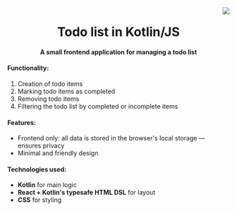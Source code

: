 <a href="https://github.com/npanuhin/edu_kotlin-js_todo_list/actions/workflows/lint.yml">
	<img align="right" src="https://github.com/npanuhin/edu_kotlin-js_todo_list/actions/workflows/lint.yml/badge.svg">
</a>

<h1 align="center">Todo list in Kotlin/JS</h1>
<h4 align="center">A small frontend application for managing a todo list</h4>


#### Functionality:
1. Creation of todo items
2. Marking todo items as completed
3. Removing todo items
4. Filtering the todo list by completed or incomplete items


#### Features:
- Frontend only: all data is stored in the browser's local storage — ensures privacy
- Minimal and friendly design


#### Technologies used:
- **Kotlin** for main logic
- **React + Kotlin's typesafe HTML DSL** for layout
- **CSS** for styling
